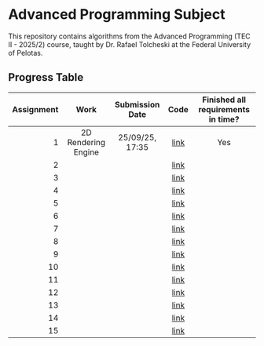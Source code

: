 # Advanced Programming Subject

This repository contains algorithms from the Advanced Programming (TEC II - 2025/2) course, taught by Dr. Rafael Tolcheski at the Federal University of Pelotas.

## Progress Table
| Assignment | Work | Submission Date | Code | Finished all requirements in time? |
| --: | :-: | :-: | :-: | :-:|
| 1 | 2D Rendering Engine |25/09/25, 17:35 | [link](https://github.com/Eduardo-Machado-Behling/Advanced-Programming/tree/main/Engine) | Yes |
| 2 | | | [link]() | |
| 3 | | | [link]() | |
| 4 | | | [link]() | |
| 5 | | | [link]() | |
| 6 | | | [link]() | |
| 7 | | | [link]() | |
| 8 | | | [link]() | |
| 9 | | | [link]() | |
| 10 | | | [link]() | |
| 11 | | | [link]() | |
| 12 | | | [link]() | |
| 13 | | | [link]() | |
| 14 | | | [link]() | |
| 15 | | | [link]() | |
